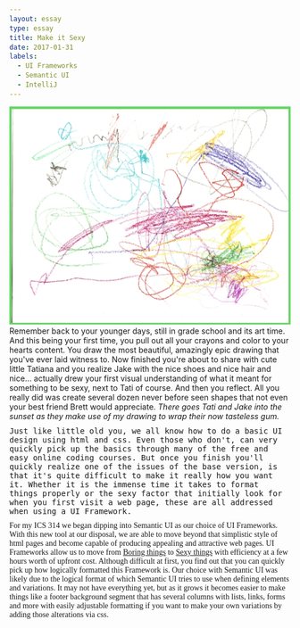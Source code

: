 ```yaml
---
layout: essay
type: essay
title: Make it Sexy
date: 2017-01-31
labels: 
  - UI Frameworks
  - Semantic UI
  - IntelliJ
---
```

<link href="https://fonts.googleapis.com/css?family=Dancing+Script" rel="stylesheet">

<style>
div.p {
	padding-bottom: 10px;
}
.bad {
	font-family: monospace;
}
.better {
	font-family: fantasy;
}
.sexy {
	font-family: 'Dancing Script', cursive;
}
</style>

<body>
<div class="ui small images">
	<img class="ui image" src="..//images/sexy-bad.jpg">
</div>

<div class="p">
Remember back to your younger days, still in grade school and its art time. And this
being your first time, you pull out all your crayons and color to your hearts content. 
You draw the most beautiful, amazingly epic drawing that you've ever laid witness to.
Now finished you're about to share with cute little Tatiana and you realize Jake with the 
nice shoes and nice hair and nice... actually drew your first visual understanding of what
it meant for something to be sexy, next to Tati of course. And then you reflect. All you 
really did was create several dozen never before seen shapes that not even your best 
friend Brett would appreciate. <i> There goes Tati and Jake into the sunset as they 
make use of my drawing to wrap their now tasteless gum.</i>
</div>

<div class="p bad">
Just like little old you, we all know how to do a basic UI design using html and css. Even
those who don't, can very quickly pick up the basics through many of the free and easy 
online coding courses. But once you finish you'll quickly realize one of the issues of 
the base version, is that it's quite difficult to make it really how you want it. Whether
it is the immense time it takes to format things properly or the sexy factor that 
initially look for when you first visit a web page, these are all addressed when using a 
UI Framework.
</div>

<div class="p better">
For my ICS 314 we began dipping into Semantic UI as our choice of UI Frameworks. With this 
new tool at our disposal, we are able to move beyond that simplistic style of html pages
and become capable of producing appealing and attractive web pages. UI Frameworks allow us
to move from <a href="..//images/sexy-boring.png">Boring things</a> to <a href="..//images/sexy-sexy.png">Sexy things</a> with efficiency
at a few hours worth of upfront cost. Although difficult at first, you find out that you 
can quickly pick up how logically formatted this Framework is. Our choice with Semantic UI
was likely due to the logical format of which Semantic UI tries to use when defining 
elements and variations. It may not have everything yet, but as it grows it becomes easier 
to make things like a footer background segment that has several columns with lists, 
links, forms and more with easily adjustable formatting if you want to make your own 
variations by adding those alterations via css.

</div>

</body>
